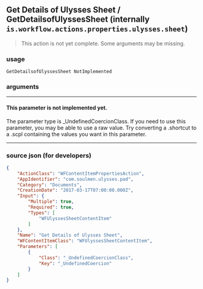 
## Get Details of Ulysses Sheet / GetDetailsofUlyssesSheet (internally `is.workflow.actions.properties.ulysses.sheet`)

> This action is not yet complete. Some arguments may be missing.



### usage
```
GetDetailsofUlyssesSheet NotImplemented
```

### arguments

---

#### This parameter is not implemented yet.

The parameter type is _UndefinedCoercionClass. If you need to use this parameter, you may
be able to use a raw value. Try converting a .shortcut to a .scpl containing
the values you want in this parameter.

---

### source json (for developers)

```json
{
	"ActionClass": "WFContentItemPropertiesAction",
	"AppIdentifier": "com.soulmen.ulysses.pad",
	"Category": "Documents",
	"CreationDate": "2017-03-17T07:00:00.000Z",
	"Input": {
		"Multiple": true,
		"Required": true,
		"Types": [
			"WFUlyssesSheetContentItem"
		]
	},
	"Name": "Get Details of Ulysses Sheet",
	"WFContentItemClass": "WFUlyssesSheetContentItem",
	"Parameters": [
		{
			"Class": "_UndefinedCoercionClass",
			"Key": "_UndefinedCoercion"
		}
	]
}
```
